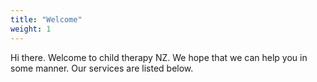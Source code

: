 ```yaml
---
title: "Welcome"
weight: 1
---
```


Hi there. Welcome to child therapy NZ. We hope that we can help you in some manner. Our services are listed below.
